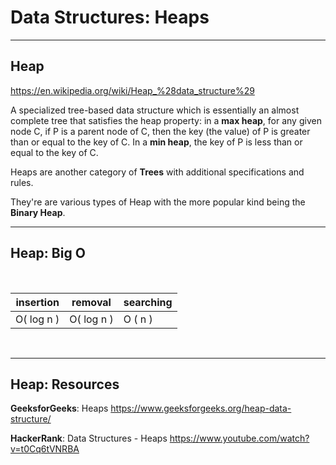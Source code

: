 # Data Structures: Heaps

---

## Heap

<https://en.wikipedia.org/wiki/Heap_%28data_structure%29>

A specialized tree-based data structure which is essentially an almost complete tree that satisfies the heap property: in a **max heap**, for any given node C, if P is a parent node of C, then the key (the value) of P is greater than or equal to the key of C. In a **min heap**, the key of P is less than or equal to the key of C.

Heaps are another category of **Trees** with additional specifications and rules.

They're are various types of Heap with the more popular kind being the **Binary Heap**.

---

## Heap: Big O

</br>

| insertion | removal | searching |
| ----------- | --------- | --------- |
| O( log n ) | O( log n ) | O ( n ) |

</br>

---

## Heap: Resources

**GeeksforGeeks**: Heaps
<https://www.geeksforgeeks.org/heap-data-structure/>

**HackerRank**: Data Structures - Heaps
<https://www.youtube.com/watch?v=t0Cq6tVNRBA>
